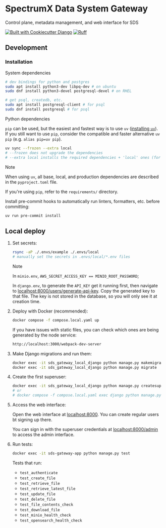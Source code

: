 # SpectrumX Data System Gateway

Control plane, metadata management, and web interface for SDS

[![Built with Cookiecutter Django](https://img.shields.io/badge/built%20with-Cookiecutter%20Django-ff69b4.svg?logo=cookiecutter)](https://github.com/cookiecutter/cookiecutter-django/)
[![Ruff](https://img.shields.io/endpoint?url=https://raw.githubusercontent.com/astral-sh/ruff/main/assets/badge/v2.json)](https://github.com/astral-sh/ruff)

## Development

### Installation

System dependencies

```bash
# dev bindings for python and postgres
sudo apt install python3-dev libpq-dev # on ubuntu
sudo dnf install python3-devel postgresql-devel # on RHEL

# get psql, createdb, etc.
sudo apt install postgresql-client # for psql
sudo dnf install postgresql # for psql
```

Python dependencies

`pip` can be used, but the easiest and fastest way is to use `uv` ([installing `uv`](https://docs.astral.sh/uv/getting-started/installation/)). If you still want to use `pip`, consider the compatible and faster alternative `uv pip` (e.g. `alias pip=uv pip`).

```bash
uv sync --frozen --extra local
# --frozen does not upgrade the dependencies
# --extra local installs the required dependencies + 'local' ones (for local development)
```

> [!NOTE]
> When using `uv`, all base, local, and production dependencies are described in the `pyproject.toml` file.
>
> If you're using `pip`, refer to the `requirements/` directory.

Install pre-commit hooks to automatically run linters, formatters, etc. before committing:

```bash
uv run pre-commit install
```

## Local deploy

1. Set secrets:

    ```bash
    rsync -aP ./.envs/example ./.envs/local
    # manually set the secrets in .envs/local/*.env files
    ```

    > [!NOTE]
    > In `minio.env`, `AWS_SECRET_ACCESS_KEY == MINIO_ROOT_PASSWORD`;
    >
    > In `django.env`, to generate the `API_KEY` get it running first, then navigate to [localhost:8000/users/generate-api-key](http://localhost:8000/users/generate-api-key). Copy the generated key to that file. The key is not stored in the database, so you will only see it at creation time.

2. Deploy with Docker (recommended):

    ```bash
    docker compose -f compose.local.yaml up
    ```

    If you have issues with static files, you can check which ones are being generated by the node service:

    ```bash
    http://localhost:3000/webpack-dev-server
    ```

3. Make Django migrations and run them:

    ```bash
    docker exec -it sds_gateway_local_django python manage.py makemigrations
    docker exec -it sds_gateway_local_django python manage.py migrate
    ```

4. Create the first superuser:

    ```bash
    docker exec -it sds_gateway_local_django python manage.py createsuperuser
    # or
    # docker compose -f compose.local.yaml exec django python manage.py createsuperuser
    ```

5. Access the web interface:

    Open the web interface at [localhost:8000](http://localhost:8000). You can create regular users bt signing up there.

    You can sign in with the superuser credentials at [localhost:8000/admin](http://localhost:8000/admin) to access the admin interface.

6. Run tests:

    ```bash
    docker exec -it sds-gateway-app python manage.py test
    ```

    Tests that run:
    * `test_authenticate`
    * `test_create_file`
    * `test_retrieve_file`
    * `test_retrieve_latest_file`
    * `test_update_file`
    * `test_delete_file`
    * `test_file_contents_check`
    * `test_download_file`
    * `test_minio_health_check`
    * `test_opensearch_health_check`
